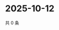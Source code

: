 # 2025-10-12

共 0 条

<!-- BEGIN ZHIHUQUESTIONS -->
<!-- 最后更新时间 Sun Oct 12 2025 06:09:44 GMT+0800 (China Standard Time) -->

<!-- END ZHIHUQUESTIONS -->

